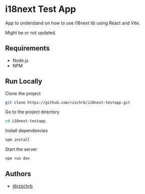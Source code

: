 # i18next Test App

App to understand on how to use i18next lib using React and Vite.

Might be or not updated.

## Requirements

 - Node.js
 - NPM

## Run Locally

Clone the project

```bash
git clone https://github.com/rzschrb/i18next-testapp.git
```

Go to the project directory

```bash
cd i18next-testapp
```

Install dependencies

```bash
npm install
```

Start the server

```bash
npm run dev
```

## Authors

- [@rzschrb](https://www.github.com/rzschrb)